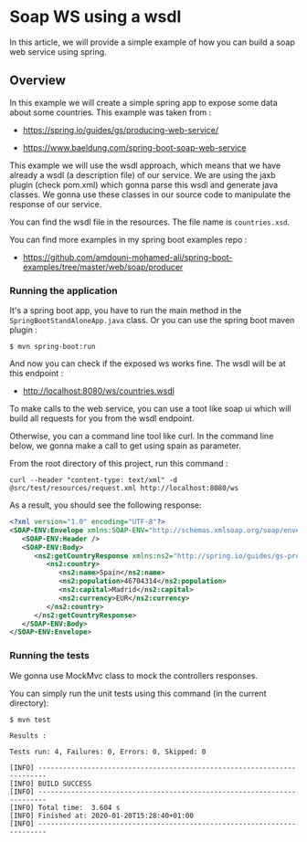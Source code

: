 # Soap WS using a wsdl

In this article, we will provide a simple example of how you can build a soap web service using spring.


## Overview

In this example we will create a simple spring app to expose some data about some countries. This example was taken from :

- https://spring.io/guides/gs/producing-web-service/

- https://www.baeldung.com/spring-boot-soap-web-service

This example we will use the wsdl approach, which means that we have already a wsdl (a description file) of our service. 
We are using the jaxb plugin (check pom.xml) which gonna parse this wsdl and generate java classes.
We gonna use these classes in our source code to manipulate the response of our service.

You can find the wsdl file in the resources. The file name is `countries.xsd`.

You can find more examples in my spring boot examples repo :

- https://github.com/amdouni-mohamed-ali/spring-boot-examples/tree/master/web/soap/producer

### Running the application

It's a spring boot app, you have to run the main method in the `SpringBootStandAloneApp.java` class. Or you can use the spring boot maven plugin :

```shell script
$ mvn spring-boot:run
```

And now you can check if the exposed ws works fine. The wsdl will be at this endpoint :

-  [http://localhost:8080/ws/countries.wsdl](http://localhost:8080/ws/countries.wsdl)

To make calls to the web service, you can use a toot like soap ui which will build all requests for you from the wsdl endpoint.

Otherwise, you can a command line tool like curl. In the command line below, we gonna make a call to get using spain as parameter.

From the root directory of this project, run this command :

```shell script
curl --header "content-type: text/xml" -d @src/test/resources/request.xml http://localhost:8080/ws
```

As a result, you should see the following response:

```xml
<?xml version="1.0" encoding="UTF-8"?>
<SOAP-ENV:Envelope xmlns:SOAP-ENV="http://schemas.xmlsoap.org/soap/envelope/">
   <SOAP-ENV:Header />
   <SOAP-ENV:Body>
      <ns2:getCountryResponse xmlns:ns2="http://spring.io/guides/gs-producing-web-service">
         <ns2:country>
            <ns2:name>Spain</ns2:name>
            <ns2:population>46704314</ns2:population>
            <ns2:capital>Madrid</ns2:capital>
            <ns2:currency>EUR</ns2:currency>
         </ns2:country>
      </ns2:getCountryResponse>
   </SOAP-ENV:Body>
</SOAP-ENV:Envelope>
```

### Running the tests

We gonna use MockMvc class to mock the controllers responses.

You can simply run the unit tests using this command (in the current directory):

```shell script
$ mvn test
```

```log
Results :

Tests run: 4, Failures: 0, Errors: 0, Skipped: 0

[INFO] ------------------------------------------------------------------------
[INFO] BUILD SUCCESS
[INFO] ------------------------------------------------------------------------
[INFO] Total time:  3.604 s
[INFO] Finished at: 2020-01-20T15:28:40+01:00
[INFO] ------------------------------------------------------------------------
```